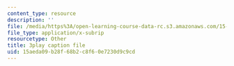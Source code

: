 ```yaml
---
content_type: resource
description: ''
file: /media/https%3A/open-learning-course-data-rc.s3.amazonaws.com/15-960-new-executive-thinking-social-impact-technology-projects-fall-2017-spring-2018/15aeda09b28f68b2c8f60e7230d9c9cd_HaySEpWEsdU.srt
file_type: application/x-subrip
resourcetype: Other
title: 3play caption file
uid: 15aeda09-b28f-68b2-c8f6-0e7230d9c9cd
---
```

